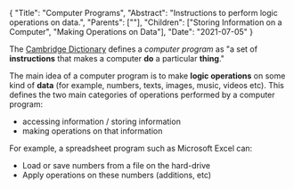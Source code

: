 {
"Title": "Computer Programs",
"Abstract": "Instructions to perform logic operations on data.", 
"Parents": [""], 
"Children": ["Storing Information on a Computer", "Making Operations on Data"], 
"Date": "2021-07-05" 
}

The [Cambridge Dictionary](https://dictionary.cambridge.org/dictionary/english/computer-program) defines a _computer program_ as "a set of **instructions** that makes a computer **do** a particular **thing**." 

The main idea of a computer program is to make **logic operations** on some kind of **data** (for example, numbers, texts, images, music, videos etc). This defines the two main categories of operations performed by a computer program:

- accessing information / storing information
- making operations on that information

For example, a spreadsheet program such as Microsoft Excel can:

- Load or save numbers from a file on the hard-drive
- Apply operations on these numbers (additions, etc)